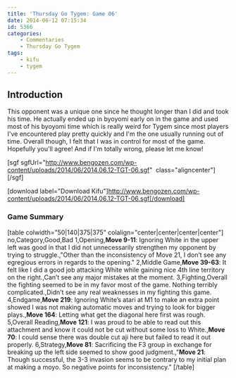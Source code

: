 ```yaml
---
title: 'Thursday Go Tygem: Game 06'
date: 2014-06-12 07:15:34
id: 5366
categories:
	- Commentaries
	- Thursday Go Tygem
tags:
	- kifu
	- tygem
---
```


## Introduction

This opponent was a unique one since he thought longer than I did and took his time. He actually ended up in byoyomi early on in the game and used most of his byoyomi time which is really weird for Tygem since most players I've encountered play pretty quickly and I'm the one usually running out of time. Overall though, I felt that I was in control for most of the game. Hopefully you'll agree! And if I'm totally wrong, please let me know!

[sgf sgfUrl="http://www.bengozen.com/wp-content/uploads/2014/06/2014.06.12-TGT-06.sgf"  class="aligncenter"][/sgf]

[download label="Download Kifu"]http://www.bengozen.com/wp-content/uploads/2014/06/2014.06.12-TGT-06.sgf[/download]

### Game Summary

[table colwidth="50|140|375|375" colalign="center|center|center|center"]
no,Category,Good,Bad
1,Opening,**Move 9-11**: Ignoring White in the upper left was good in that I did not unnecessarily strengthen my opponent by trying to struggle.,"Other than the inconsistency of Move 21, I don’t see any egregious errors in regards to the opening."
2,Middle Game,**Move 39-63**: It felt like I did a good job attacking White while gaining nice 4th line territory on the right.,Can’t see any major mistakes at the moment.
3,Fighting,Overall the fighting seemed to be in my favor most of the game. Nothing terribly complicated.,Didn’t see any real weaknesses in my fighting this game.
4,Endgame,**Move 219**: Ignoring White’s atari at M1 to make an extra point showed I was not making automatic moves and trying to look for bigger plays.,**Move 164**: Letting what get the diagonal here first was rough.
5,Overall Reading,**Move 121**: I was proud to be able to read out this attachment and know it could not be cut without some loss to White.,**Move 70**: I could sense there was double cut aji here but failed to read it out properly.
6,Strategy,**Move 81**: Sacrificing the F3 group in exchange for breaking up the left side seemed to show good judgment.,"**Move 21**: Though successful, the 3-3 invasion seems to be contrary to my initial plan at making a moyo. So negative points for inconsistency."
[/table]